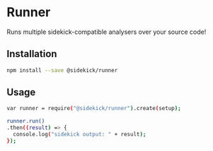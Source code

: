 # Runner

Runs multiple sidekick-compatible analysers over your source code!

## Installation

```sh
npm install --save @sidekick/runner
```

## Usage

```sh
var runner = require("@sidekick/runner").create(setup);

runner.run()
.then((result) => {
  console.log("sidekick output: " + result);
});
```

